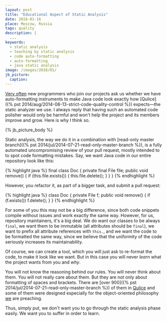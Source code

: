 ```yaml
---
layout: post
title: "Educational Aspect of Static Analysis"
date: 2018-01-16
place: Moscow, Russia
tags: quality
description: |
  ...
keywords:
  - static analysis
  - teaching by static analysis
  - code auto-formatting
  - auto-formatting
  - java static analysis
image: /images/2018/01/
jb_picture:
  caption:
---
```


[Very often](https://github.com/yegor256/cactoos/issues/544)
new programmers who join our projects ask us whether we
have auto-formatting instruments to make Java code look exactly
how [Qulice]({% pst 2014/aug/2014-08-13-strict-code-quality-control %})
expects&mdash;the static analyzer we use. I always reply that having
such an automated code polisher would only be harmful and won't help
the project and its members improve and grow. Here is why I think so.

<!--more-->

{% jb_picture_body %}

Static analysis, the way we do it in a combination with
[read-only master branch]({% pst 2014/jul/2014-07-21-read-only-master-branch %}),
is a fully automated uncompromising review of your pull request, mostly
intended to to spot code formatting mistakes. Say, we want Java code in
our entire repository look like this:

{% highlight java %}
final class Doc {
  private final File file;
  public void remove() {
    if (this.file.exists()) {
      this.file.delete();
    }
  }
}
{% endhighlight %}

However, you refactor it, as part of a bigger task, and submit a pull request:

{% highlight java %}
class Doc {
  private File f;
  public void remove()
  {
    if (f.exists())
      f.delete();
  }
}
{% endhighlight %}

For some of you this may not be a big difference, since both code snippets
compile without issues and work exactly the same way. However, for us,
repository maintainers, it's a big deal. We do want our classes to be
always `final`, we want them to be immutable (all attributes should be `final`),
we want to prefix all attribute references with `this.`, and we want the
code to be formatted the same way, since we believe that the uniformity
of the code seriously increases its maintainability.

Of course, we can create a tool, which you will just ask to re-format
the code, to make it look like we want. But in this case you will
never _learn_ what the project wants from you and _why_.

You will not know the reasoning behind our rules. You will never think about them.
You will not really care about them. But they are not only about formatting
of spaces and brackets. There are [over 900]({% pst 2014/jul/2014-07-21-read-only-master-branch %})
of them in [Qulice](http://www.qulice.com) and some of
them were designed especially for the object-oriented philosophy
[we](http://www.elegantobjects.org) are preaching.

Thus, simply put, we don't want you to go through the static analysis phase easily.
We want you to suffer in order to learn.

